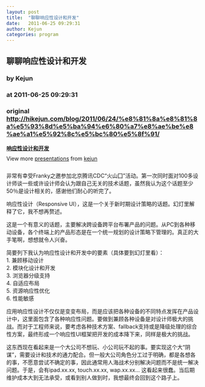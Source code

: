 ```yaml
---
layout: post
title:  "聊聊响应性设计和开发"
date:   2011-06-25 09:29:31
author: Kejun
categories: program
---
```


## 聊聊响应性设计和开发
### by Kejun
### at 2011-06-25 09:29:31
### original <http://hikejun.com/blog/2011/06/24/%e8%81%8a%e8%81%8a%e5%93%8d%e5%ba%94%e6%80%a7%e8%ae%be%e8%ae%a1%e5%92%8c%e5%bc%80%e5%8f%91/>

<div style="width:425px"> <strong style="display:block;margin:12px 0 4px"><a href="http://www.slideshare.net/kejun/responsive-ui-kejun" title="响应性设计和开发">响应性设计和开发</a></strong> 
<div style="padding:5px 0 12px"> View more <a href="http://www.slideshare.net/">presentations</a> from <a href="http://www.slideshare.net/kejun">kejun</a> </div>
</div>
<p>非常有幸受Franky之邀参加北京腾讯CDC“火山囗”活动。第一次同时面对100多设计师谈一些或许设计师会认为跟自己无关的技术话题，虽然我认为这个话题至少50％是设计相关的，感谢他们耐心的听完了。</p>
<p>响应性设计（Responsive UI），这是一个关于新时期设计策略的话题。幻灯里解释了它，我不想再赘述。</p>
<p>这是一个有意义的话题，主要解决跨设备跨平台布署产品的问题。从PC到各种移动设备，各个终端上的产品形态是在一个统一规划的设计策略下管理的。真正的大手笔啊，想想就令人兴奋。</p>
<p>简要列下我认为响应性设计和开发中的要素（具体要到幻灯里看）：<br>
1. 兼顾移动设计<br>
2. 模块化设计和开发<br>
3. 浏览器分级支持<br>
4. 自适应布局<br>
5. 资源响应性优化<br>
6. 性能敏感</p>
<p>应用响应性设计不仅仅是变变布局，而是应该把各种设备的不同特点发挥在产品设计中，这里面包含了各种响应性问题。要做到兼顾各种设备是对设计师极大的挑战。而对于工程师来说，要考虑各种技术方案、fallback支持或是降级处理的综合性方案，最终形成一个响应性UI框架把开发的成本降下来，同样是极大的挑战。</p>
<p>这东西现在看起来是一个大公司不想玩、小公司玩不起的事。要实现这个大“阴谋”，需要设计和技术的通力配合。但一般大公司角色分工过于明确，都是各想各的事，不愿意尝试不确定的事，因此通常用人海战术分别解决问题而不是统一解决问题。于是，会有ipad.xx.xx, touch.xx.xx, wap.xx.xx… 这看起来很蠢。当后期维护成本大到无法承受，或看到别人做到时，我想最终会回到这个路子上。</p>